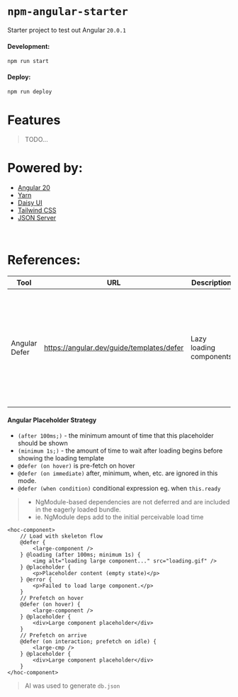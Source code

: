 # `npm-angular-starter`

Starter project to test out Angular `20.0.1`

#### Development:

```shell
npm run start
```

#### Deploy:

```shell
npm run deploy
```

# Features

> TODO...

# Powered by:

- [Angular 20](https://angular.dev/)
- [Yarn](https://yarnpkg.com/)
- [Daisy UI](https://daisyui.com/components/breadcrumbs/)
- [Tailwind CSS](https://tailwindcss.com/)
- [JSON Server](https://www.npmjs.com/package/json-server)

<br>

# References:

| Tool          | URL                             | Description             | Notes                 |
|---------------|---------------------------------|-------------------------|-----------------------|
| Angular Defer | https://angular.dev/guide/templates/defer | Lazy loading components | Code Splitting where "Components, directives, pipes, and any component CSS styles can be deferred when loading an application." |

#### Angular Placeholder Strategy

- `(after 100ms;)` - the minimum amount of time that this placeholder should be shown
- `(minimum 1s;)` - the amount of time to wait after loading begins before showing the loading template
- `@defer (on hover)` is pre-fetch on hover
- `@defer (on immediate)` after, minimum, when, etc. are ignored in this mode.
- `@defer (when condition)` conditional expression eg. when `this.ready`
> - NgModule-based dependencies are not deferred and are included in the eagerly loaded bundle.
> - ie. NgModule deps add to the initial perceivable load time
```angular181html
<hoc-component>
    // Load with skeleton flow
    @defer {
        <large-component />
    } @loading (after 100ms; minimum 1s) {
        <img alt="loading large component..." src="loading.gif" />
    } @placeholder {
        <p>Placeholder content (empty state)</p>
    } @error {
        <p>Failed to load large component.</p>
    }
    // Prefetch on hover
    @defer (on hover) {
        <large-component />
    } @placeholder {
        <div>Large component placeholder</div>
    }
    // Prefetch on arrive
    @defer (on interaction; prefetch on idle) {
        <large-cmp />
    } @placeholder {
        <div>Large component placeholder</div>
    }
</hoc-component>
```
> AI was used to generate `db.json`
